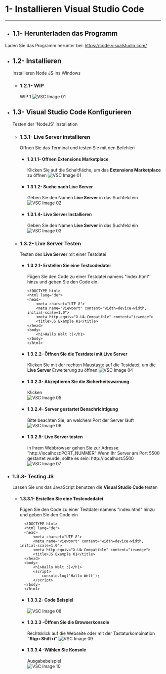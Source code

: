 # 1- Installieren Visual Studio Code
----

- ## 1.1- Herunterladen das Programm
Laden Sie das Programm herunter bei:
https://code.visualstudio.com/

- ## 1.2- Installieren
  Installieren Node JS ins Windows

  - ### 1.2.1- WIP
    WIP 1
    ![VSC Image 01](pics/vsc_01.PNG?raw=true "VSC Image 01")

- ## 1.3- Visual Studio Code  Konfigurieren
  Testen der 'NodeJS' Installation

  - ### 1.3.1- Live Server installieren
    Öffnen Sie das Terminal und testen Sie mit den Befehlen

    - #### 1.3.1.1- Offnen Extensions Marketplace
      Klicken Sie auf die Schaltfläche, um das **Extensions Marketplace** zu öffnen
      ![VSC Image 01](pics/vsc_01.PNG?raw=true "VSC Image 01")

    - #### 1.3.1.2- Suche nach **Live Server**
      Geben Sie den Namen **Live Server** in das Suchfeld ein
      ![VSC Image 02](pics/vsc_02.PNG?raw=true "VSC Image 02")

    - #### 1.3.1.4- **Live Server** Installieren
      Geben Sie den Namen **Live Server** in das Suchfeld ein
      ![VSC Image 03](pics/vsc_03.PNG?raw=true "VSC Image 03")


  - ### 1.3.2- Live Server Testen
    Testen des **Live Server** mit einer Testdatei

    - #### 1.3.2.1- Erstellen Sie eine Testcodedatei
      Fügen Sie den Code zu einer Testdatei namens "index.html" hinzu und geben Sie den Code ein
      ```
      <!DOCTYPE html>
      <html lang="de">
      <head>
          <meta charset="UTF-8">
          <meta name="viewport" content="width=device-width, initial-scale=1.0">
          <meta http-equiv="X-UA-Compatible" content="ie=edge">
          <title>JS Example 01</title>
      </head>
      <body>
          <h1>Hallo Welt :)</h1>
      </body>
      </html>
      ```

    - #### 1.3.2.2- Öffnen Sie die Testdatei mit **Live Server**
      Klicken Sie mit der rechten Maustaste auf die Testdatei, um die **Live Server** Erweiterung zu öffnen
      ![VSC Image 04](pics/vsc_04.PNG?raw=true "VSC Image 04")

    - #### 1.3.2.3- Akzeptieren Sie die Sicherheitswarnung
      Klicken                        
      ![VSC Image 05](pics/vsc_05.PNG?raw=true "VSC Image 05")

    - #### 1.3.2.4- Server gestartet Benachrichtigung
      Bitte beachten Sie, an welchem Port der Server läuft
      ![VSC Image 06](pics/vsc_06.PNG?raw=true "VSC Image 06")

    - #### 1.3.2.5- **Live Server** testen
      In Ihrem Webbrowser gehen Sie zur Adresse: "http://localhost:PORT_NUMMER"
      Wenn Ihr Server am Port 5500 gestartet wurde, sollte es sein: http://localhost:5500
      ![VSC Image 07](pics/vsc_07.PNG?raw=true "VSC Image 07")

- ### 1.3.3- Testing JS
  Lassen Sie uns das JavaScript benutzen die **Visual Studio Code** testen

  - #### 1.3.3.1- Erstellen Sie eine Testcodedatei
    Fügen Sie den Code zu einer Testdatei namens "index.html" hinzu und geben Sie den Code ein
    ```
      <!DOCTYPE html>
      <html lang="de">
      <head>
          <meta charset="UTF-8">
          <meta name="viewport" content="width=device-width, initial-scale=1.0">
          <meta http-equiv="X-UA-Compatible" content="ie=edge">
          <title>JS Example 01</title>
      </head>
      <body>
          <h1>Hallo Welt :)</h1>
          <script>
              console.log('Hallo Welt');
          </script>
      </body>
      </html>
    ```

    - #### 1.3.3.2- Code Beispiel
      ![VSC Image 08](pics/vsc_08.PNG?raw=true "VSC Image 08")

    - #### 1.3.3.3 -Öffnen Sie die Browserkonsole
      Rechtsklick auf die Webseite oder mit der Tastaturkombination **"Stgr+Shift+i"**
      ![VSC Image 09](pics/vsc_09.PNG?raw=true "VSC Image 09")

    - #### 1.3.3.4 -Wählen Sie Konsole
      Ausgabebeispiel                       
      ![VSC Image 10](pics/vsc_10.PNG?raw=true "VSC Image 10")
